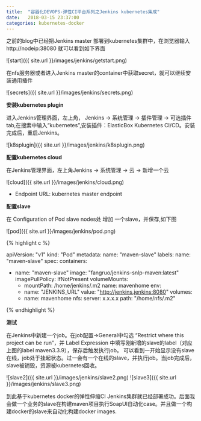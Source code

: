 ```yaml
---
title:  "容器化DEVOPS-弹性CI平台系列之Jenkins kubernetes集成"
date:   2018-03-15 23:37:00
categories: kubernetes-docker
---
```


之前的blog中已经把Jenkins master 部署到kubernetes集群中，在浏览器输入http://nodeip:38080 就可以看到如下界面

![start]({{ site.url }}/images/jenkins/getstart.png)

在nfs服务器或者进入Jenkins master的container中获取secret，就可以继续安装通用插件

![secrets]({{ site.url }}/images/jenkins/secrets.png)


**安装kubernetes plugin**

进入Jenkins管理界面，左上角， Jenkins -> 系统管理 -> 插件管理 -> 可选插件 tab,在搜索中输入“kubernetes”,安装插件：ElasticBox Kubernetes CI/CD。安装完成后，重启Jenkins。

![k8splugin]({{ site.url }}/images/jenkins/k8splugin.png)

**配置kubernetes cloud**

在Jenkins管理界面，左上角Jenkins -> 系统管理 -> 云 -> 新增一个云

![cloud]({{ site.url }}/images/jenkins/cloud.png)

- Endpoint URL: kubernetes master endpoint

**配置slave**

在 Configuration of Pod slave nodes处 增加 一个slave，并保存,如下图

![pod]({{ site.url }}/images/jenkins/pod.png)

{% highlight c %}

apiVersion: "v1" 
kind: "Pod" 
metadata: 
  name: "maven-slave" 
  labels: 
    name: "maven-slave" 
spec: 
  containers: 
  - name: "maven-slave" 
    image: "fangruo/jenkins-snlp-maven:latest" 
    imagePullPolicy: IfNotPresent
    volumeMounts:
    - mountPath: /home/jenkins/.m2
      name: mavenhome
    env: 
    - name: "JENKINS_URL" 
      value: "http://jenkins.jenkins:8080"
  volumes:
    - name: mavenhome
      nfs:
        server: x.x.x.x
        path: "/home/nfs/.m2"  

{% endhighlight %}


**测试**

在Jenkins中新建一个job。在job配置->General中勾选 “Restrict where this project can be run”，并  Label Expression 中填写刚新增的slave的label（对应上图的label maven3.3.9），保存后触发执行job。
可以看到一开始显示没有slave在线，job处于挂起状态。过一会有一个在线的slave，并执行job。当job完成后，slave被销毁，资源被kubernetes回收。

![slave2]({{ site.url }}/images/jenkins/slave2.png)
![slave3]({{ site.url }}/images/jenkins/slave3.png)

到此基于kubernetes docker的弹性伸缩CI Jenkins集群就已经部署成功。后面我会做一个业务的slave在构建maven项目执行SoapUI自动化case。并且做一个构建docker的slave来自动化构建docker images.